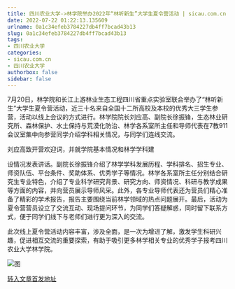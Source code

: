 ```yaml
---
title: 四川农业大学->林学院举办2022年“林听新生”大学生夏令营活动 | sicau.com.cn
date: 2022-07-22 01:22:13.135609
urlname: 0a1c34efeb3784227db4ff7bcad43b13
slug: 0a1c34efeb3784227db4ff7bcad43b13
tags: 
- 四川农业大学
categories:
- sicau.com.cn
- 四川农业大学
authorbox: false
sidebar: false
---
```

7月20日，林学院和长江上游林业生态工程四川省重点实验室联合举办了“林听新生”大学生夏令营活动，近三十名来自全国十二所高校及本校的优秀大三学生参营，活动以线上会议的方式进行。林学院院长刘应高、副院长徐振锋，生态林业研究所、森林保护、水土保持与荒漠化防治、林学各系室所主任和导师代表在7教911会议室集中向参营同学介绍学科相关情况，与同学们连线交流。

刘应高致开营欢迎词，并就学院基本情况和林学学科建
<!--more-->
设情况发表讲话。副院长徐振锋介绍了林学学科发展历程、学科排名、招生专业、师资队伍、平台条件、奖助体系、优秀学子等情况。林学各系室所主任分别结合研究生专业特色，介绍了专业科学研究背景、研究方向、师资情况、科研与教学成果等方面的内容，并向营员展示导师风采。此外，各专业导师代表还为营员们精心准备了精彩的学术报告，报告主要围绕当前林学领域的热点问题展开。最后，活动为夏令营营员设立了交流互动、现场提问环节，为同学们答疑解惑，同时留下联系方式，便于同学们线下与老师们进行更为深入的交流。

此次线上夏令营活动内容丰富，涉及全面，是一次为增进了解，激发学生科研兴趣，促进相互交流的重要探索，有助于吸引更多林学相关专业的优秀学子报考四川农业大学林学院。

![图](https://news.sicau.edu.cn/__local/0/B3/53/0D8CB4556439D0D2FE480AD39F5_37136D45_FD9FB.png)

[转入文章首发地址](https://news.sicau.edu.cn/info/1078/68938.htm)